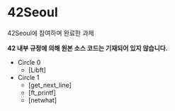 # 42Seoul

42Seoul에 참여하며 완료한 과제

__42 내부 규정에 의해 원본 소스 코드는 기재되어 있지 않습니다.__

- Circle 0
  - [Libft]
- Circle 1
  - [get_next_line]
  - [ft_printf]
  - [netwhat]